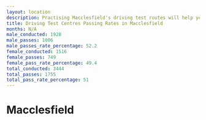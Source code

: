```yaml
---
layout: location
description: Practising Macclesfield's driving test routes will help you become more confident in your gear-changing abilities.
title: Driving Test Centres Passing Rates in Macclesfield
months: N/A
male_conducted: 1928
male_passes: 1006
male_passes_rate_percentage: 52.2
female_conducted: 1516
female_passes: 749
female_pass_rate_percentage: 49.4
total_conducted: 3444
total_passes: 1755
total_pass_rate_percentage: 51
---
```


# Macclesfield
